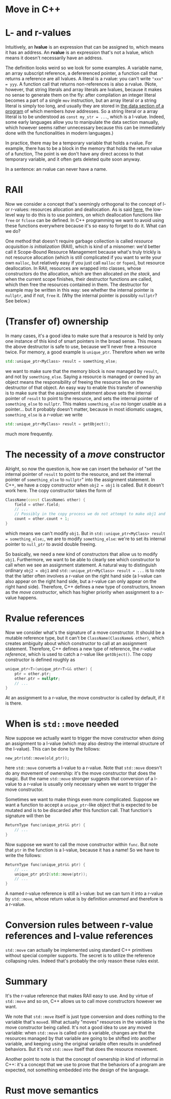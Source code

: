 Move in C++
===========

# L- and r-values

Intuitively, an **lvalue** is an expression that can be assigned to,
which means it has an address.
An **rvalue** is an expression that's not a lvalue,
which means it doesn't necessarily have an address.

The definition looks weird so we look for some examples.
A variable name, an array subscript reference, a defererenced pointer, a function call that returns a reference
are all lvalues.
A literal is a rvalue:
you can't write `"xxx" = yyy`.
A function call that returns non-references is also a rvalue.
(Note, however, that string literals and array literals are lvalues,
because it makes no sense to generate them on the fly:
after compilation an integer literal becomes a part of a single `mov` instruction,
but an array literal or a string literal is simply too long,
and usually they are stored in [the data section of a program](c语言.md#内存分区)
of which members *have* addresses.
So a string literal or a array literal is to be understood as `const my_str = ...`,
which is a l-value.
Indeed, some early languages allow you to manipulate the data section manually,
which however seems rather unnecessary because this can be immediately done
with the functionalities in modern languages.)

In practice, there may be a temporary variable that holds a rvalue.
For example, there has to be a block in the memory that holds the return value of a function,
The point is we don't have any direct access to that temporary variable,
and it often gets deleted quite soon anyway.

In a sentence: an rvalue can never have a name.

# RAII

Now we consider a concept that's seemingly orthogonal to the concept of l- or r-values:
resources allocation and deallocation.
As is said [here](variables-and-assignments.md),
the low-level way to do this is to use pointers,
on which deallocation functions like `free` or `fclose` can be defined.
In C++ programming we want to avoid using these functions everywhere because it's so easy to forget to do it.
What can we do?

One method that doesn't require garbage collection is called *resource acquisition is initialization* (RAII), which is kind of a misnomer:
we'd better call it Scope-Bound Resource Management because what's truly trickly is not resource allocation (which is still complicated if you want to write your own `malloc`, but relatively easy if you just call `malloc` or `fopen`), but resource deallocation.
In RAII, resources are wrapped into classes, whose constructors do the allocation, which are then allocated *on the stack*,
and when the current scope finishes, their destructor functions are called,
which then free the resources contained in them.
The destructor for example may be written in this way:
see whether the internal pointer is `nullptr`,
and if not, `free` it.
(Why the internal pointer is possibly `nullptr`? See below.)

# (Transfer of) ownership

In many cases, it's a good idea to make sure that a resource is held by only one instance of this kind of smart pointers in the broad sense.
This means the above destructor is safe to use,
because we'll never free a resource twice.
For memory, a good example is `unique_ptr`.
Therefore when we write 
```C++
std::unique_ptr<MyClass> result = something_else;
```
we want to make sure that the memory block is now managed by `result`,
and not by `something_else`.
Saying a resource is managed or owned by an object means the responsibility of freeing the resource lies on the destructor of that object.
An easy way to enable this transfer of ownership is to make sure that the assignment statement above sets the internal pointer of `result` to point to the resource, and sets the internal pointer of `something_else` to `nullptr`.
This makes `something_else` no longer usable as a pointer...
but it probably doesn't matter, because in most idiomatic usages,
`something_else` is a *r-value*:
we write 
```C++
std::unique_ptr<MyClass> result = getObject();
```
much more frequently. 

# The necessity of a *move* constructor

Alright, so now the question is, how we can insert the behavior of "set the internal pointer of `result` to point to the resource, and set the internal pointer of `something_else` to `nullptr`" into the assignment statement.
In C++, we have a copy constructor when `obj2 = obj1` is called.
But it doesn't work here.
The copy constructor takes the form of 
```C++
ClassName(const ClassName& other) {
    field = other.field;
    // ... 
    // Possibly in the copy process we do not attempt to make obj1 and obj2 identical:
    count = other.count + 1;
}
```
which means we can't modify `obj1`.
But in `std::unique_ptr<MyClass> result = something_else;`,
we are to modify `something_else`:
we're to set its internal pointer to `null_ptr` to avoid double freeing.

So basically, we need a new kind of constructors that allow us to modify `obj1`.
Furthermore, we want to be able to clearly see which constructor to call when we see an assignment statement.
A natural way to distinguish ordinary `obj2 = obj1` and `std::unique_ptr<MyClass> result = ...` is to note that the latter often involves a r-value on the right hand side 
(a l-value can also appear on the right hand side, but a r-value can only appear on the right hand side).
Therefore, C++ defines a new type of constructors, known as the *move constructor*,
which has higher priority when assignment to a r-value happens.

# Rvalue references

Now we consider what's the signature of a move constructor.
It should be a mutable reference type,
but it can't be `ClassName(ClassName& other)`, which creates ambiguity about which constructor to call at an assignment statement.
Therefore, C++ defines a new type of reference, the *r-value reference*,
which is used to catch a r-value like `getObject()`.
The copy constructor is defined roughly as
```C++
unique_ptr<T>(unique_ptr<T>&& other) {
    ptr = other.ptr;
    other.ptr = nullptr;
    // ...
}
```
At an assignment to a r-value, the move constructor is called by default,
if it is there.

# When is `std::move` needed

Now suppose we actually want to trigger the move constructor when doing an assignment to a l-value (which may also destroy the internal structure of the l-value).
This can be done by the follows:
```
new_ptr(std::move(old_ptr));
```
here `std::move` converts a l-value to a r-value.
Note that `std::move` doesn't do any movement of ownership:
it's the move constructor that does the magic.
But the name `std::move` stronger suggests that conversion of a l-value to a r-value is usually only necessary when we want to trigger the move constructor.

Sometimes we want to make things even more complicated.
Suppose we want a function to accept a `unique_ptr`-like object that is expected to be mutated and is to be discarded after this function call.
That function's signature will then be 
```C++
ReturnType func(unique_ptr&& ptr) {
    // ...
}
```
Now suppose we want to call the move constructor within `func`.
But note that `ptr` in the function is a l-value, because it has a name!
So we have to write the follows:
```C++
ReturnType func(unique_ptr&& ptr) {
    // ...
    unique_ptr ptr2(std::move(ptr));
    // ...
}
```
A named r-value reference is still a l-value:
but we can turn it into a r-value by `std::move`,
whose return value is by definition *unnamed* and therefore is a r-value.

# Conversion rules between r-value references and l-value references

`std::move` can actually be implemented using standard C++ primitives without special compiler supports.
The secret is to utilize the reference collapsing rules.
Indeed that's probably the only reason these rules exist.

# Summary

It's the r-value reference that makes RAII easy to use.
And by virtue of `std::move` and so on,
C++ allows us to call move constructors however we want.

We note that `std::move` itself is just type conversion
and does nothing to the variable that's `move`d.
What actually "moves" resources in the variable is the move constructor being called.
It's not a good idea to use any moved variable:
when `std::move` is called unto a variable,
changes are that the resources managed by that variable are going to be shifted into another variable,
and keeping using the original variable often results in undefined behaviors.
But it's not `std::move` itself that does the resource movement.

Another point to note is that the concept of ownership in kind of informal in C++:
it's a concept that we use to prove that the behaviors of a program are expected,
not something embedded into the design of the language.

# Rust move semantics

